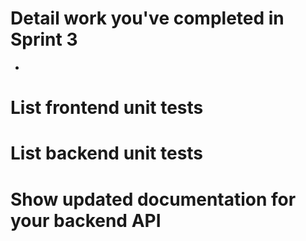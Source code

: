 # Detail work you've completed in Sprint 3
- 

# List frontend unit tests


# List backend unit tests


# Show updated documentation for your backend API


